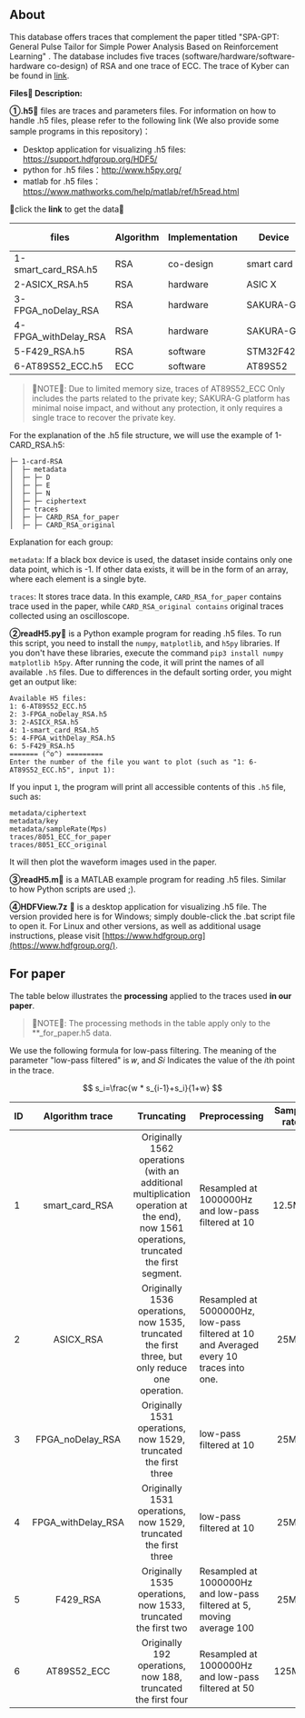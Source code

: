 ## About

This database offers traces that complement the paper titled "SPA-GPT: General Pulse Tailor for Simple Power
Analysis Based on Reinforcement Learning" . The database includes five traces (software/hardware/software-hardware co-design) of RSA and
one trace of ECC. The trace of Kyber can be found in [link](https://ieeexplore.ieee.org/abstract/document/9591340).

**Files📃 Description:**

**①.h5**📃 files are traces and parameters files. For information on how to handle .h5 files, please refer to the following link (We also provide some sample programs in this repository)：

- Desktop application for visualizing .h5 files: https://support.hdfgroup.org/HDF5/
- python for .h5 files：http://www.h5py.org/
- matlab for .h5 files：https://www.mathworks.com/help/matlab/ref/h5read.html

🔔click the **link** to get the data🔔 

| files                | Algorithm | Implementation | Device     | Trace numbers | Download                                                     |
| -------------------- | --------- | -------------- | ---------- | ------------- | ------------------------------------------------------------ |
| 1-smart_card_RSA.h5  | RSA       | co-design      | smart card | 10            | [link](https://drive.google.com/file/d/1OsDaXpcQ7VVsuLL5z4eAcujq6uANXbRA/view?usp=sharing) |
| 2-ASICX_RSA.h5       | RSA       | hardware       | ASIC X     | 100           | [link](https://drive.google.com/file/d/1pnWINMGel-jt2wvAbLAFCNGB68N9Eq3L/view?usp=drive_link) |
| 3-FPGA_noDelay_RSA   | RSA       | hardware       | SAKURA-G   | 1             | [link](https://drive.google.com/file/d/10b3yC6SVrGjOxHeLYBQfw3g__-7xpye_/view?usp=drive_link) |
| 4-FPGA_withDelay_RSA | RSA       | hardware       | SAKURA-G   | 10            | [link](https://drive.google.com/file/d/1LVXnNnmmEZNZTtQc5pRrwZSVCsdwhn37/view?usp=drive_link) |
| 5-F429_RSA.h5        | RSA       | software       | STM32F429  | 10            | [link](https://drive.google.com/file/d/1JJ_kOA5KVfE1O9yI09eP-j9MxdNxABAH/view?usp=drive_link) |
| 6-AT89S52_ECC.h5     | ECC       | software       | AT89S52    | 10            | [link](https://drive.google.com/file/d/1eai42ZAfCbiWt08EiDf5NKxtVObKYzPp/view?usp=drive_link) |

>  📌NOTE📌: Due to limited memory size, traces of AT89S52_ECC Only includes the parts related to the private key; SAKURA-G platform has minimal noise impact, and without any protection, it only requires a single trace to recover the private key.

For the explanation of the .h5 file structure, we will use the example of 1-CARD_RSA.h5:

```
├─ 1-card-RSA
│  ├─ metadata
│  ├─ ├─ D
│  ├─ ├─ E
│  ├─ ├─ N
│  ├─ ├─ ciphertext
│  ├─ traces
│  ├─ ├─ CARD_RSA_for_paper
│  ├─ ├─ CARD_RSA_original
```

Explanation for each group:

`metadata`: If a black box device is used, the dataset inside contains only one data point, which is -1. If other data exists, it will be in the form of an array, where each element is a single byte.

`traces`: It stores trace data. In this example, `CARD_RSA_for_paper` contains trace used in the paper, while `CARD_RSA_original contains` original traces collected using an oscilloscope.

**②readH5.py**📃 is a Python example program for reading .h5 files. To run this script, you need to install the `numpy`, `matplotlib`, and `h5py` libraries. If you don't have these libraries, execute the command `pip3 install numpy matplotlib h5py`.  After running the code, it will print the names of all available `.h5` files. Due to differences in the default sorting order, you might get an output like:

```
Available H5 files:
1: 6-AT89S52_ECC.h5
2: 3-FPGA_noDelay_RSA.h5
3: 2-ASICX_RSA.h5
4: 1-smart_card_RSA.h5
5: 4-FPGA_withDelay_RSA.h5
6: 5-F429_RSA.h5
======= (^o^) =========
Enter the number of the file you want to plot (such as "1: 6-AT89S52_ECC.h5", input 1):
```

If you input `1`, the program will print all accessible contents of this `.h5` file, such as:

```
metadata/ciphertext
metadata/key
metadata/sampleRate(Mps)
traces/8051_ECC_for_paper
traces/8051_ECC_original
```

It will then plot the waveform images used in the paper.

**③readH5.m**📃 is a MATLAB example program for reading .h5 files. Similar to how Python scripts are used ;). 

**④HDFView.7z** 📃 is a desktop application for visualizing .h5 file. The version provided here is for Windows; simply double-click the .bat script file to open it. For Linux and other versions, as well as additional usage instructions, please visit [https://www.hdfgroup.org](https://www.hdfgroup.org/).



## For paper

The table below illustrates the **processing** applied to the traces used **in our paper**.

> 📌NOTE📌: The processing methods in the table apply only to the **_for_paper.h5 data.

We use the following formula for low-pass filtering. The meaning of the parameter "low-pass filtered" is 𝑤, and 𝑆𝑖 Indicates the value of the 𝑖th point in the trace.

$$
s_i=\frac{w * s_{i-1}+s_i}{1+w}
$$


| ID   |  Algorithm trace   |                          Truncating                          | Preprocessing                                                | Sample rate |
| ---- | :----------------: | :----------------------------------------------------------: | ------------------------------------------------------------ | :---------: |
| 1    |   smart_card_RSA   | Originally 1562 operations (with an additional multiplication operation at the end), now 1561 operations,  truncated the first segment. | Resampled at 1000000Hz and low-pass filtered at 10           |   12.5M/s   |
| 2    |     ASICX_RSA      | Originally 1536 operations, now 1535, truncated the first three, but only reduce one operation. | Resampled at 5000000Hz, low-pass filtered at 10 and Averaged every 10 traces into one. |    25M/s    |
| 3    |  FPGA_noDelay_RSA  | Originally 1531 operations, now 1529, truncated the first three | low-pass filtered at 10                                      |    25M/s    |
| 4    | FPGA_withDelay_RSA | Originally 1531 operations, now 1529, truncated the first three | low-pass filtered at 10                                      |    25M/s    |
| 5    |      F429_RSA      | Originally 1535 operations, now 1533, truncated the first two | Resampled at 1000000Hz and low-pass filtered at 5, moving average 100 |    25M/s    |
| 6    |    AT89S52_ECC     | Originally  192 operations, now 188, truncated the first four | Resampled at 1000000Hz and low-pass filtered at 50           |   125M/s    |


